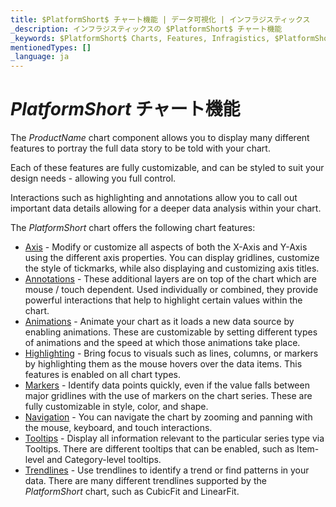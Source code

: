 ```yaml
---
title: $PlatformShort$ チャート機能 | データ可視化 | インフラジスティックス
_description: インフラジスティックスの $PlatformShort$ チャート機能
_keywords: $PlatformShort$ Charts, Features, Infragistics, $PlatformShort$ チャート, 機能, インフラジスティックス
mentionedTypes: []
_language: ja
---
```

# $PlatformShort$ チャート機能

The $ProductName$ chart component allows you to display many different features to portray the full data story to be told with your chart.

Each of these features are fully customizable, and can be styled to suit your design needs - allowing you full control.

Interactions such as highlighting and annotations allow you to call out important data details allowing for a deeper data analysis within your chart.

The $PlatformShort$ chart offers the following chart features:

- [Axis](features/chart-axis-gridlines.md) - Modify or customize all aspects of both the X-Axis and Y-Axis using the different axis properties. You can display gridlines, customize the style of tickmarks, while also displaying and customizing axis titles.
- [Annotations](features/chart-annotations.md) - These additional layers are on top of the chart which are mouse / touch dependent. Used individually or combined, they provide powerful interactions that help to highlight certain values within the chart.
- [Animations](features/chart-animations.md) - Animate your chart as it loads a new data source by enabling animations. These are customizable by setting different types of animations and the speed at which those animations take place.
- [Highlighting](features/chart-highlighting.md) - Bring focus to visuals such as lines, columns, or markers by highlighting them as the mouse hovers over the data items. This features is enabled on all chart types.
- [Markers](features/chart-markers.md) - Identify data points quickly, even if the value falls between major gridlines with the use of markers on the chart series. These are fully customizable in style, color, and shape.
- [Navigation](features/chart-navigation.md) - You can navigate the chart by zooming and panning with the mouse, keyboard, and touch interactions.
- [Tooltips](features/chart-tooltips.md) - Display all information relevant to the particular series type via Tooltips. There are different tooltips that can be enabled, such as Item-level and Category-level tooltips.
- [Trendlines](features/chart-trendlines.md) - Use trendlines to identify a trend or find patterns in your data. There are many different trendlines supported by the $PlatformShort$ chart, such as CubicFit and LinearFit.

